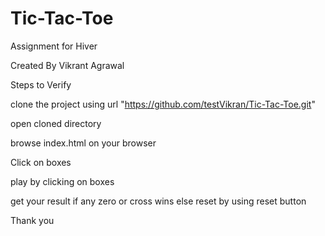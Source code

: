 # Tic-Tac-Toe
Assignment for Hiver


Created By Vikrant Agrawal



Steps to Verify 

clone the project using url "https://github.com/testVikran/Tic-Tac-Toe.git"

open cloned directory 

browse index.html on your browser

Click on boxes 

play by clicking on boxes

get your result if any zero or cross wins 
else reset by using reset button 

Thank you
